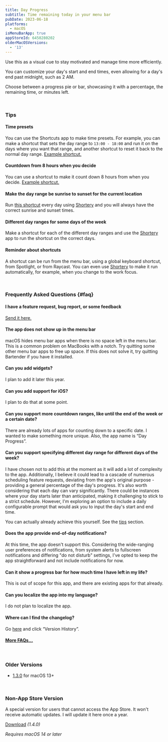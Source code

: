 ```yaml
---
title: Day Progress
subtitle: Time remaining today in your menu bar
pubDate: 2023-06-18
platforms:
  - macOS
isMenuBarApp: true
appStoreId: 6450280202
olderMacOSVersions:
  - '13'
---
```


Use this as a visual cue to stay motivated and manage time more efficiently.

You can customize your day's start and end times, even allowing for a day's end past midnight, such as 2 AM.

Choose between a progress pie or bar, showcasing it with a percentage, the remaining time, or minutes left.

<br>

### Tips

#### Time presets

You can use the Shortcuts app to make time presets. For example, you can make a shortcut that sets the day range to `13:00 - 18:00` and run it on the days where you want that range, and another shortcut to reset it back to the normal day range. [Example shortcut.](https://www.icloud.com/shortcuts/9636a1f2f0624aa787727afd306ff667)

#### Countdown from 8 hours when you decide

You can use a shortcut to make it count down 8 hours from when you decide. [Example shortcut.](https://www.icloud.com/shortcuts/39c8db30ce9d456bbbbdfcc8ba5eb136)

#### Make the day range be sunrise to sunset for the current location

Run [this shortcut](https://www.icloud.com/shortcuts/830746d544ce471cb1ff70b2f4de0e22) every day using [Shortery](https://apps.apple.com/app/id1594183810) and you will always have the correct sunrise and sunset times.

#### Different day ranges for some days of the week

Make a shortcut for each of the different day ranges and use the [Shortery](https://apps.apple.com/app/id1594183810) app to run the shortcut on the correct days.

#### Reminder about shortcuts

A shortcut can be run from the menu bar, using a global keyboard shortcut, from Spotlight, or from Raycast. You can even use [Shortery](https://apps.apple.com/us/app/shortery/id1594183810?mt=12) to make it run automatically, for example, when you change to the work focus.

<br>

### Frequently Asked Questions {#faq}

#### I have a feature request, bug report, or some feedback

[Send it here.](https://sindresorhus.com/feedback?product=Day%20Progress&referrer=Website-FAQ)

#### The app does not show up in the menu bar

macOS hides menu bar apps when there is no space left in the menu bar. This is a common problem on MacBooks with a notch. Try quitting some other menu bar apps to free up space. If this does not solve it, try quitting Bartender if you have it installed.

#### Can you add widgets?

I plan to add it later this year.

#### Can you add support for iOS?

I plan to do that at some point.

#### Can you support more countdown ranges, like until the end of the week or a certain date?

There are already lots of apps for counting down to a specific date. I wanted to make something more unique. Also, the app name is “Day Progress”.

#### Can you support specifying different day range for different days of the week?

I have chosen not to add this at the moment as it will add a lot of complexity to the app. Additionally, I believe it could lead to a cascade of numerous scheduling feature requests, deviating from the app's original purpose - providing a general percentage of the day's progress. It's also worth considering that each day can vary significantly. There could be instances where your day starts later than anticipated, making it challenging to stick to a strict schedule. However, I'm exploring an option to include a daily configurable prompt that would ask you to input the day's start and end time.

You can actually already achieve this yourself. See the [tips](#tips) section.

#### Does the app provide end-of-day notifications?

At this time, the app doesn't support this. Considering the wide-ranging user preferences of notifications, from system alerts to fullscreen notifications and differing "do not disturb" settings, I've opted to keep the app straightforward and not include notifications for now.

#### Can it show a progress bar for how much time I have left in my life?

This is out of scope for this app, and there are existing apps for that already.

#### Can you localize the app into my language?

I do not plan to localize the app.

#### Where can I find the changelog?

Go [here](https://apps.apple.com/app/id6450280202) and click “Version History”.

#### [More FAQs…](/apps/faq)

<br>

### Older Versions

- [1.3.0](https://github.com/sindresorhus/meta/files/13979415/Day.Progress.1.3.0.-.macOS.13.zip) for macOS 13+

<br>

### Non-App Store Version

A special version for users that cannot access the App Store. It won't receive automatic updates. I will update it here once a year.

[Download](https://www.dropbox.com/scl/fi/ocsdxjssgg23xza3idfun/Day-Progress-1.4.0-1705596961.zip?rlkey=sc9kno0swmc21rxxu0ai9xs27&raw=1) *(1.4.0)*

*Requires macOS 14 or later*
